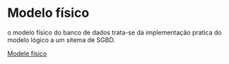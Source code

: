# Modelo físico

o modelo físico do banco de dados trata-se da implementação pratica do modelo lógico a um sitema de SGBD.

[Modele físico](/modelagem_de_banco_de_dados/codigos/stepPrime.sql)